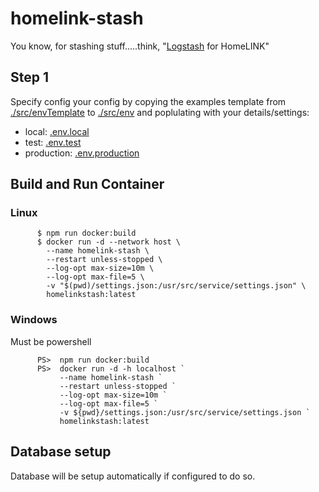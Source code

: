 # homelink-stash

You know, for stashing stuff.....think, "[Logstash](https://www.elastic.co/logstash/) for HomeLINK"



## Step 1
Specify config your config by copying the examples template from  [./src/envTemplate](./src/envTemplate) to [./src/env](./src/env) and poplulating with your details/settings:

- local: [.env.local](./src/envTemplate/.env.local)
- test: [.env.test](./src/envTemplate/.env.test)
- production: [.env.production](./src/envTemplate/.env.production)

## Build and Run Container

### Linux

```
      $ npm run docker:build
      $ docker run -d --network host \
        --name homelink-stash \
        --restart unless-stopped \
        --log-opt max-size=10m \
        --log-opt max-file=5 \
        -v "$(pwd)/settings.json:/usr/src/service/settings.json" \
        homelinkstash:latest
```
### Windows

Must be powershell

```
      PS>  npm run docker:build
      PS>  docker run -d -h localhost `
           --name homelink-stash `
           --restart unless-stopped	`
           --log-opt max-size=10m `
           --log-opt max-file=5 `
           -v ${pwd}/settings.json:/usr/src/service/settings.json `
           homelinkstash:latest
```

## Database setup

Database will be setup automatically if configured to do so.